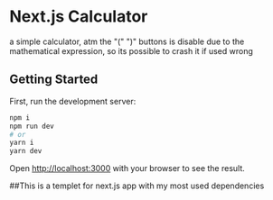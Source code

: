 # Next.js Calculator
a simple calculator, atm the "(" ")" buttons is disable due to the mathematical expression, so its possible to crash it if used wrong

## Getting Started

First, run the development server:

```bash
npm i
npm run dev
# or
yarn i
yarn dev
```

Open [http://localhost:3000](http://localhost:3000) with your browser to see the result.

##This is a templet for next.js app with my most used dependencies
